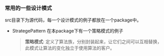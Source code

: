 ### **常用的一些设计模式**

src目录下为源代码，每一个设计模式的例子都放在一个package中。

- StrategePattern
	在本package下有一个策略模式的例子
	> **策略模式**: 定义了算法族，分别封装起来，让它们之间可以互相替换，此模式让算法的变化独立于使用算法的客户。